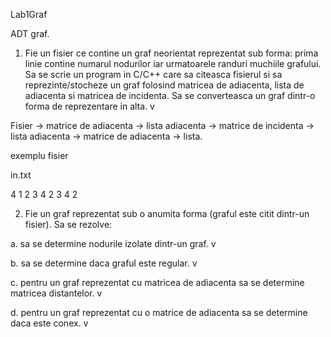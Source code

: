 Lab1Graf

ADT graf.

1. Fie un fisier ce contine un graf neorientat reprezentat sub forma: prima linie contine numarul nodurilor iar urmatoarele randuri muchiile grafului. Sa se scrie un program in C/C++ care sa citeasca fisierul si sa reprezinte/stocheze un graf folosind matricea de adiacenta, lista de adiacenta si matricea de incidenta. Sa se converteasca un graf dintr-o forma de reprezentare in alta. v

Fisier -> matrice de adiacenta -> lista adiacenta -> matrice de incidenta -> lista adiacenta -> matrice de adiacenta -> lista.

exemplu fisier

in.txt

4
1 2
3 4
2 3
4 2

2. Fie un graf reprezentat sub o anumita forma (graful este citit dintr-un fisier). Sa se rezolve:

a. sa se determine nodurile izolate dintr-un graf. v

b. sa se determine daca graful este regular. v 

c. pentru un graf reprezentat cu matricea de adiacenta sa se determine matricea distantelor. v

d. pentru un graf reprezentat cu o matrice de adiacenta sa se determine daca este conex. v
